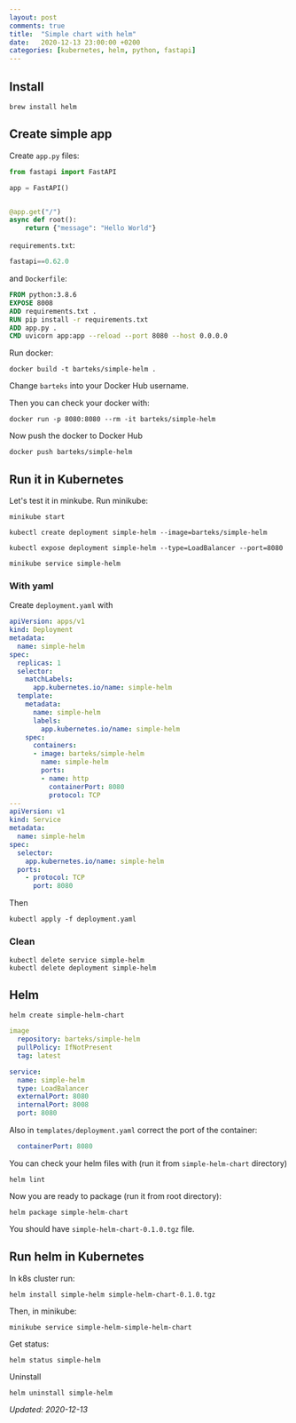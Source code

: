 ```yaml
---
layout: post
comments: true
title:  "Simple chart with helm"
date:   2020-12-13 23:00:00 +0200
categories: [kubernetes, helm, python, fastapi]
---
```


## Install

``` shell
brew install helm
```

## Create simple app

Create `app.py` files:

``` python
from fastapi import FastAPI

app = FastAPI()


@app.get("/")
async def root():
    return {"message": "Hello World"}
```

`requirements.txt`:

``` python
fastapi==0.62.0
```
 
and `Dockerfile`:

``` Dockerfile
FROM python:3.8.6
EXPOSE 8008
ADD requirements.txt .
RUN pip install -r requirements.txt
ADD app.py .
CMD uvicorn app:app --reload --port 8080 --host 0.0.0.0
```

Run docker:

``` shell
docker build -t barteks/simple-helm .
```

Change `barteks` into your Docker Hub username.

Then you can check your docker with:

``` shell
docker run -p 8080:8080 --rm -it barteks/simple-helm
```

Now push the docker to Docker Hub

``` shell
docker push barteks/simple-helm
```

## Run it in Kubernetes

Let's test it in minkube. Run minikube:

``` shell
minikube start
```

``` shell
kubectl create deployment simple-helm --image=barteks/simple-helm
```

``` shell
kubectl expose deployment simple-helm --type=LoadBalancer --port=8080
```

``` shell
minikube service simple-helm
```

### With yaml

Create `deployment.yaml` with

``` yaml
apiVersion: apps/v1
kind: Deployment
metadata:
  name: simple-helm
spec:
  replicas: 1
  selector:
    matchLabels:
      app.kubernetes.io/name: simple-helm
  template:
    metadata:
      name: simple-helm
      labels:
        app.kubernetes.io/name: simple-helm
    spec:
      containers:
      - image: barteks/simple-helm
        name: simple-helm
        ports:
        - name: http
          containerPort: 8080
          protocol: TCP
---
apiVersion: v1
kind: Service
metadata:
  name: simple-helm
spec:
  selector:
    app.kubernetes.io/name: simple-helm
  ports:
    - protocol: TCP
      port: 8080
```

Then 

``` shell
kubectl apply -f deployment.yaml
```

### Clean

``` shell
kubectl delete service simple-helm
kubectl delete deployment simple-helm
```

## Helm

``` shell
helm create simple-helm-chart
```

``` yaml
image
  repository: barteks/simple-helm
  pullPolicy: IfNotPresent
  tag: latest

service:
  name: simple-helm
  type: LoadBalancer
  externalPort: 8080
  internalPort: 8008
  port: 8080
```

Also in `templates/deployment.yaml` correct the port of the container:


``` yaml
  containerPort: 8080
```

You can check your helm files with (run it from `simple-helm-chart` directory)
``` shell
helm lint
```
Now you are ready to package (run it from root directory):

``` helm
helm package simple-helm-chart
```

You should have `simple-helm-chart-0.1.0.tgz` file.


## Run helm in Kubernetes

In k8s cluster run:

``` shell
helm install simple-helm simple-helm-chart-0.1.0.tgz
```

Then, in minikube:
``` shell
minikube service simple-helm-simple-helm-chart
```

Get status:

``` shell
helm status simple-helm
```

Uninstall

``` shell
helm uninstall simple-helm
```

_Updated: 2020-12-13_

